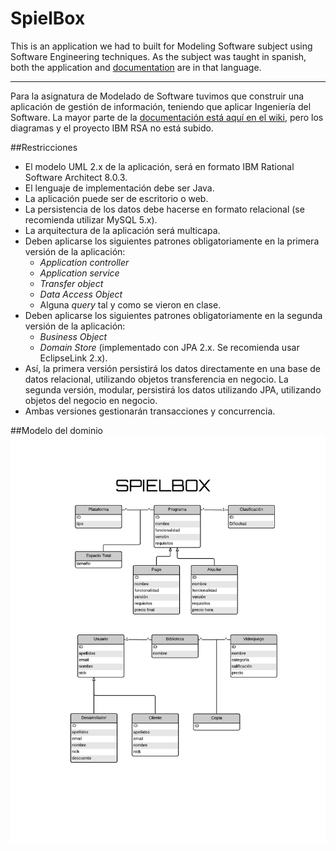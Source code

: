 SpielBox
========
This is an application we had to built for Modeling Software subject using Software Engineering techniques.
As the subject was taught in spanish, both the application and [documentation] are in that language.

---
Para la asignatura de Modelado de Software tuvimos que construir una aplicación de gestión de información, teniendo que aplicar Ingeniería del Software.
La mayor parte de la [documentación está aquí en el wiki][documentation], pero los diagramas y el proyecto IBM RSA no está subido.

##Restricciones
- El modelo UML 2.x de la aplicación, será en formato IBM Rational Software Architect 8.0.3.
- El lenguaje de implementación debe ser Java.
- La aplicación puede ser de escritorio o web.
- La persistencia de los datos debe hacerse en formato relacional (se recomienda utilizar MySQL 5.x).
- La arquitectura de la aplicación será multicapa.
- Deben aplicarse los siguientes patrones obligatoriamente en la primera versión de la aplicación:
  - *Application controller*
  - *Application service*
  - *Transfer object*
  - *Data Access Object*
  - Alguna *query* tal y como se vieron en clase.
- Deben aplicarse los siguientes patrones obligatoriamente en la segunda versión de la aplicación:
  - *Business Object*
  - *Domain Store* (implementado con JPA 2.x. Se recomienda usar EclipseLink 2.x).
- Así, la primera versión persistirá los datos directamente en una base de datos relacional, utilizando
objetos transferencia en negocio. La segunda versión, modular, persistirá los datos utilizando JPA,
utilizando objetos del negocio en negocio.
- Ambas versiones gestionarán transacciones y concurrencia.

##Modelo del dominio
<img src="./Modelo_del_dominio.png" align="left" width="700px" >

[documentation]: https://github.com/hecoding/SpielBox/wiki#%C3%8Dndice
